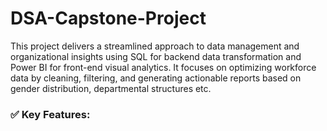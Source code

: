# DSA-Capstone-Project
This project delivers a streamlined approach to data management and organizational insights using SQL for backend data transformation and Power BI for front-end visual analytics. It focuses on optimizing workforce data by cleaning, filtering, and generating actionable reports based on gender distribution, departmental structures etc.

### ✅ Key Features:
